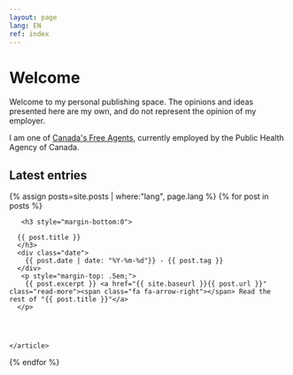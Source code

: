 ```yaml
---
layout: page
lang: EN
ref: index
---
```


<h1>Welcome</h1>

<div style="max-width: 65ch;">


  <p>Welcome to my personal publishing space. The opinions and ideas presented here are my own, and do not represent the opinion of my employer.</p>  


<p>I am one of <a href="https://wiki.gccollab.ca/Canada%27s_Free_Agents">Canada's Free Agents</a>, currently employed by the Public Health Agency of Canada.</p>
   </div>
<div class="posts">
  
  <h2>Latest entries</h2>
  {% assign posts=site.posts | where:"lang", page.lang %}
  {% for post in posts %}
    <article class="post">

       <h3 style="margin-bottom:0">
   
      {{ post.title }}
      </h3>
      <div class="date">
        {{ post.date | date: "%Y-%m-%d"}} - {{ post.tag }}
      </div>
       <p style="margin-top: .5em;">
        {{ post.excerpt }} <a href="{{ site.baseurl }}{{ post.url }}" class="read-more"><span class="fa fa-arrow-right"></span> Read the rest of "{{ post.title }}"</a>
      </p>


  

    </article>
  {% endfor %}
</div>
